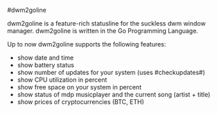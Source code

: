 #dwm2goline

dwm2goline is a feature-rich statusline for the suckless dwm window
manager. dwm2goline is written in the Go Programming Language.

Up to now dwm2goline supports the following features:
* show date and time
* show battery status
* show number of updates for your system (uses #checkupdates#)
* show CPU utilization in percent
* show free space on your system in percent
* show status of mdp musicplayer and the current song (artist + title)
* show prices of cryptocurrencies (BTC, ETH)
